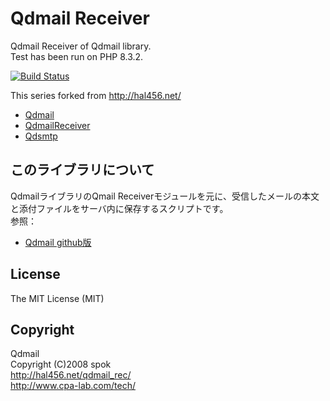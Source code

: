 Qdmail Receiver
======

Qdmail Receiver of Qdmail library.  
Test has been run on PHP 8.3.2.

[![Build Status](https://travis-ci.org/ftngrn/qdmail.png?tag=php-5)](https://travis-ci.org/ftngrn/qdmail)

This series forked from http://hal456.net/

* [Qdmail](http://hal456.net/qdmail/)
* [QdmailReceiver](http://hal456.net/qdmail_rec/)
* [Qdsmtp](http://hal456.net/qdsmtp/)

## このライブラリについて ##
QdmailライブラリのQmail Receiverモジュールを元に、受信したメールの本文と添付ファイルをサーバ内に保存するスクリプトです。  
参照：
- [Qdmail github版](https://github.com/ftngrn/qdmail)  

## License ##

The MIT License (MIT)

## Copyright ##

Qdmail  
Copyright (C)2008    spok  
http://hal456.net/qdmail_rec/  
http://www.cpa-lab.com/tech/  
